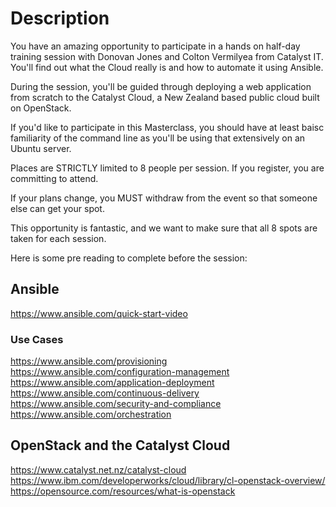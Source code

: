 # Description

You have an amazing opportunity to participate in a hands on half-day training
session with Donovan Jones and Colton Vermilyea from Catalyst IT. You'll find
out what the Cloud really is and how to automate it using Ansible.

During the session, you'll be guided through deploying a web application from
scratch to the Catalyst Cloud, a New Zealand based public cloud built on
OpenStack.

If you'd like to participate in this Masterclass, you should have at least
baisc familiarity of the command line as you'll be using that extensively on an
Ubuntu server.

Places are STRICTLY limited to 8 people per session. If you register, you are
committing to attend.

If your plans change, you MUST withdraw from the event so that someone else can
get your spot.

This opportunity is fantastic, and we want to make sure that all 8 spots are
taken for each session.

Here is some pre reading to complete before the session:

## Ansible

https://www.ansible.com/quick-start-video

### Use Cases

https://www.ansible.com/provisioning
https://www.ansible.com/configuration-management
https://www.ansible.com/application-deployment
https://www.ansible.com/continuous-delivery
https://www.ansible.com/security-and-compliance
https://www.ansible.com/orchestration

## OpenStack and the Catalyst Cloud

https://www.catalyst.net.nz/catalyst-cloud
https://www.ibm.com/developerworks/cloud/library/cl-openstack-overview/
https://opensource.com/resources/what-is-openstack
